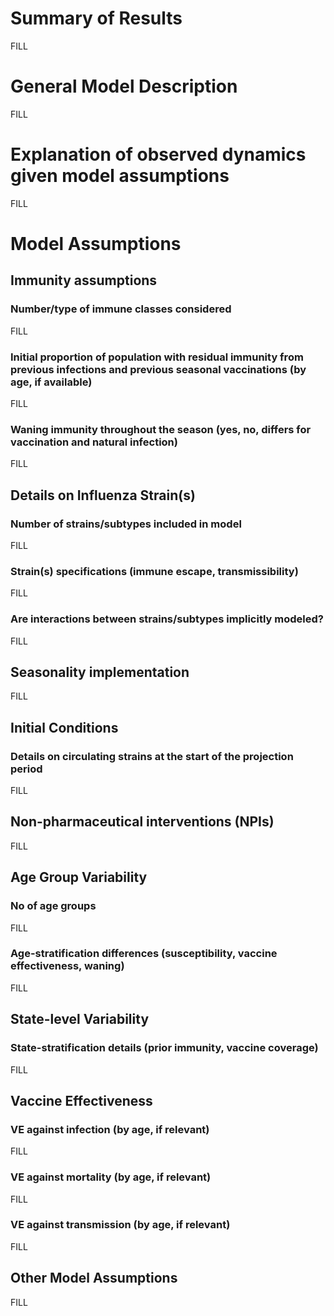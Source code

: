 # Summary of Results
FILL

# General Model Description
FILL

# Explanation of observed dynamics given model assumptions
FILL

# Model Assumptions
## Immunity assumptions
### Number/type of immune classes considered
FILL

### Initial proportion of population with residual immunity from previous infections and previous seasonal vaccinations (by age, if available)
FILL

### Waning immunity throughout the season (yes, no, differs for vaccination and natural infection)
FILL

## Details on Influenza Strain(s)
### Number of strains/subtypes included in model
FILL

### Strain(s) specifications (immune escape, transmissibility)
FILL

### Are interactions between strains/subtypes implicitly modeled?
FILL

## Seasonality implementation
FILL

## Initial Conditions
### Details on circulating strains at the start of the projection period
FILL

## Non-pharmaceutical interventions (NPIs)
FILL

## Age Group Variability
### No of age groups
FILL

### Age-stratification differences (susceptibility, vaccine effectiveness, waning)
FILL

## State-level Variability
### State-stratification details (prior immunity, vaccine coverage)
FILL

## Vaccine Effectiveness
### VE against infection (by age, if relevant)
FILL

### VE against mortality (by age, if relevant)
FILL

### VE against transmission (by age, if relevant)
FILL

## Other Model Assumptions
FILL
